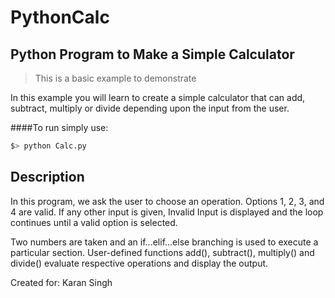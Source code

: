 # PythonCalc

## Python Program to Make a Simple Calculator
> This is a basic example to demonstrate

In this example you will learn to create a simple calculator that can add, subtract, multiply or divide depending upon the input from the user.

####To run simply use:
```sh
$> python Calc.py
```
## Description
In this program, we ask the user to choose an operation. Options 1, 2, 3, and 4 are valid. If any other input is given, Invalid Input is displayed and the loop continues until a valid option is selected.

Two numbers are taken and an if...elif...else branching is used to execute a particular section. User-defined functions add(), subtract(), multiply() and divide() evaluate respective operations and display the output.


Created for: Karan Singh
